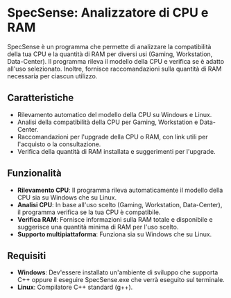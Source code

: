 # SpecSense: Analizzatore di CPU e RAM

SpecSense è un programma che permette di analizzare la compatibilità della tua CPU e la quantità di RAM per diversi usi (Gaming, Workstation, Data-Center). Il programma rileva il modello della CPU e verifica se è adatto all'uso selezionato. Inoltre, fornisce raccomandazioni sulla quantità di RAM necessaria per ciascun utilizzo.

## Caratteristiche

- Rilevamento automatico del modello della CPU su Windows e Linux.
- Analisi della compatibilità della CPU per Gaming, Workstation e Data-Center.
- Raccomandazioni per l'upgrade della CPU o RAM, con link utili per l'acquisto o la consultazione.
- Verifica della quantità di RAM installata e suggerimenti per l'upgrade.

## Funzionalità

- **Rilevamento CPU**: Il programma rileva automaticamente il modello della CPU sia su Windows che su Linux.
- **Analisi CPU**: In base all'uso scelto (Gaming, Workstation, Data-Center), il programma verifica se la tua CPU è compatibile.
- **Verifica RAM**: Fornisce informazioni sulla RAM totale e disponibile e suggerisce una quantità minima di RAM per l'uso scelto.
- **Supporto multipiattaforma**: Funziona sia su Windows che su Linux.

## Requisiti

- **Windows**: Dev'essere installato un'ambiente di sviluppo che supporta C++ oppure il eseguire SpecSense.exe che verrà eseguito sul terminale.
- **Linux**: Compilatore C++ standard (g++).
